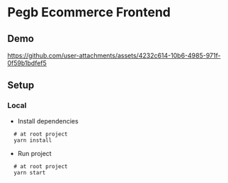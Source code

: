 # Pegb Ecommerce Frontend

## Demo
https://github.com/user-attachments/assets/4232c614-10b6-4985-971f-0f59b1bdfef5

## Setup
### Local

- Install dependencies
```
  # at root project
  yarn install
```

- Run project
```
  # at root project
  yarn start
```
